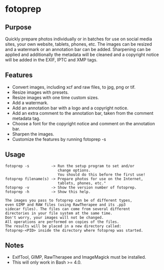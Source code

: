 # fotoprep


## Purpose

Quickly prepare photos individually or in batches for use on social media sites, your own website, tablets, phones, etc.
The images can be resized and a watermark or an annotation bar can be added. Sharpening can be applied and additionally the metadata will be cleaned and a copyright notice will be added in the EXIF, IPTC and XMP tags.


## Features

- Convert images, including xcf and raw files, to jpg, png or tif.
- Resize images with presets.
- Resize images with one time custom sizes.
- Add a watermark.
- Add an annotation bar with a logo and a copyright notice.
- Add an extra comment to the annotation bar, taken from the comment metadata tag.
- Choose a font for the copyright notice and comment on the annotation bar.
- Sharpen the images.
- Customize the features by running fotoprep -s


## Usage

    fotoprep -s          -> Run the setup program to set and/or
                            change options.
                            You should do this before the first use!
    fotoprep filename(s) -> Prepare photos for use on the Internet,
                            tablets, phones, etc."
    fotoprep -v          -> Show the version number of fotoprep.
    fotoprep -h          -> Show this help.

    The images you pass to fotoprep can be of different types,
    even GIMP and RAW files (using RawTherapee and its .pp3
    sidecar files). The files can come from several different
    directories in your file system at the same time.
    Don't worry, your images will not be changed.
    All operations are performed on copies of the files.
    The results will be placed in a new directory called:
    fotoprep-<PID> inside the directory where fotoprep was started.

## Notes

- ExifTool, GIMP, RawTherapee and ImageMagick must be installed.
- This will only work in Bash >= 4.0.
